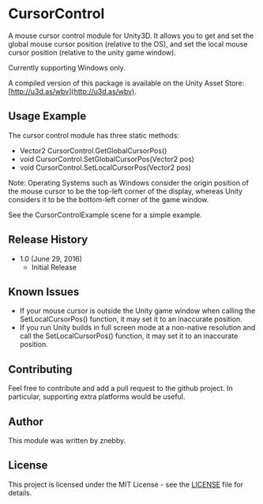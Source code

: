 # CursorControl

A mouse cursor control module for Unity3D. It allows you to get and set the global mouse cursor position (relative to the OS), and set the local mouse cursor position (relative to the unity game window).

Currently supporting Windows only.

A compiled version of this package is available on the Unity Asset Store: [http://u3d.as/wbv](http://u3d.as/wbv).

## Usage Example

The cursor control module has three static methods:

* Vector2 CursorControl.GetGlobalCursorPos()
* void CursorControl.SetGlobalCursorPos(Vector2 pos)
* void CursorControl.SetLocalCursorPos(Vector2 pos)

Note: Operating Systems such as Windows consider the origin position of the mouse cursor to be the top-left corner of the display, whereas Unity considers it to be the bottom-left corner of the game window.

See the CursorControlExample scene for a simple example.

## Release History

* 1.0 (June 29, 2016)
    * Initial Release
    
## Known Issues

* If your mouse cursor is outside the Unity game window when calling the SetLocalCursorPos() function, it may set it to an inaccurate position.
* If you run Unity builds in full screen mode at a non-native resolution and call the SetLocalCursorPos() function, it may set it to an inaccurate position.

## Contributing

Feel free to contribute and add a pull request to the github project. In particular, supporting extra platforms would be useful.

## Author

This module was written by znebby.

## License

This project is licensed under the MIT License - see the [LICENSE](LICENSE) file for details.